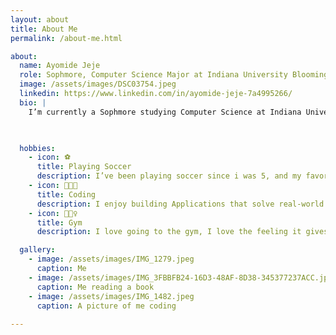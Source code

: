 ```yaml
---
layout: about
title: About Me
permalink: /about-me.html

about:
  name: Ayomide Jeje
  role: Sophmore, Computer Science Major at Indiana University Bloomingtion
  image: /assets/images/DSC03754.jpeg
  linkedin: https://www.linkedin.com/in/ayomide-jeje-7a4995266/
  bio: |
    I’m currently a Sophmore studying Computer Science at Indiana University in Bloomingtion, Indiana. I expect to graduate in 2028.

  

  hobbies:
    - icon: ⚽️
      title: Playing Soccer
      description: I’ve been playing soccer since i was 5, and my favorite team is Manchester United
    - icon: 🧑🏿‍💻
      title: Coding
      description: I enjoy building Applications that solve real-world problems.
    - icon: 🏋🏻‍♀️
      title: Gym
      description: I love going to the gym, I love the feeling it gives me.

  gallery:
    - image: /assets/images/IMG_1279.jpeg
      caption: Me
    - image: /assets/images/IMG_3FBBFB24-16D3-48AF-8D38-345377237ACC.jpeg
      caption: Me reading a book
    - image: /assets/images/IMG_1482.jpeg
      caption: A picture of me coding
   
---
```

